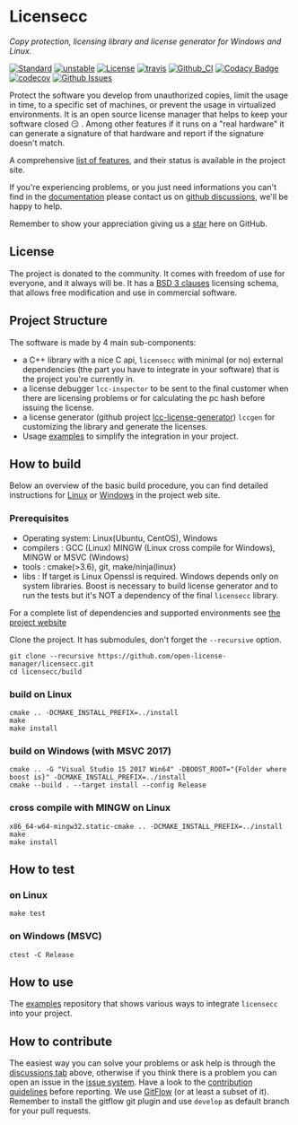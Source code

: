 # Licensecc

*Copy protection, licensing library and license generator for Windows and Linux.*

[![Standard](https://img.shields.io/badge/c%2B%2B-11-blue.svg)](https://en.wikipedia.org/wiki/C%2B%2B#Standardization)
[![unstable](http://badges.github.io/stability-badges/dist/unstable.svg)](http://github.com/badges/stability-badges)
[![License](https://img.shields.io/badge/License-BSD%203--Clause-blue.svg)](https://opensource.org/licenses/BSD-3-Clause)
[![travis](https://travis-ci.org/open-license-manager/licensecc.svg?branch=develop)](https://travis-ci.org/open-license-manager/licensecc)
[![Github_CI](https://github.com/open-license-manager/licensecc/workflows/Github_CI/badge.svg)](https://github.com/open-license-manager/licensecc/actions)
[![Codacy Badge](https://app.codacy.com/project/badge/Grade/81a1f6bc15014618934fc5fab4d3c206)](https://www.codacy.com/gh/open-license-manager/licensecc/dashboard?utm_source=github.com&amp;utm_medium=referral&amp;utm_content=open-license-manager/licensecc&amp;utm_campaign=Badge_Grade)
[![codecov](https://codecov.io/gh/open-license-manager/licensecc/branch/develop/graph/badge.svg?token=vdrBBzX6Rl)](https://codecov.io/gh/open-license-manager/licensecc)
[![Github Issues](https://img.shields.io/github/issues/open-license-manager/licensecc)](http://github.com/open-license-manager/licensecc/issues)

Protect the software you develop from unauthorized copies, limit the usage in time, to a specific set of 
machines, or prevent the usage in  virtualized environments. It is an open source license manager that helps to keep your 
software closed :smirk: . Among other features if it runs on a "real hardware" it can generate a signature of that hardware and report if the signature doesn't match.

A comprehensive [list of features](http://open-license-manager.github.io/licensecc/analysis/features.html), and their status is available in the project site. 

If you're experiencing problems, or you just need informations you can't find in the [documentation](http://open-license-manager.github.io/licensecc)  please contact us on [github discussions](https://github.com/open-license-manager/licensecc/discussions), we'll be happy to help. 

Remember to show your appreciation giving us a <a class="github-button" href="https://github.com/open-license-manager/licensecc" data-icon="octicon-star" aria-label="Star open-license-manager/licensecc on GitHub">star</a> here on GitHub.

## License
The project is donated to the community. It comes with freedom of use for everyone, and it always will be. 
It has a [BSD 3 clauses](https://opensource.org/licenses/BSD-3-Clause) licensing schema, that allows free modification and use in commercial software. 

## Project Structure
The software is made by 4 main sub-components:
-   a C++ library with a nice C api, `licensecc` with minimal (or no) external dependencies (the part you have to integrate in your software) that is the project you're currently in.
-   a license debugger `lcc-inspector` to be sent to the final customer when there are licensing problems or for calculating the pc hash before issuing the license.
-   a license generator (github project [lcc-license-generator](https://github.com/open-license-manager/lcc-license-generator)) `lccgen` for customizing the library and generate the licenses.
-   Usage [examples](https://github.com/open-license-manager/examples) to simplify the integration in your project.
 
## How to build
Below an overview of the basic build procedure, you can find detailed instructions for [Linux](http://open-license-manager.github.io/licensecc/development/Build-the-library.html) 
or [Windows](http://open-license-manager.github.io/licensecc/development/Build-the-library-windows.html) in the project web site. 

### Prerequisites
-   Operating system: Linux(Ubuntu, CentOS), Windows
-   compilers       : GCC (Linux) MINGW (Linux cross compile for Windows), MINGW or MSVC (Windows) 
-   tools           : cmake(>3.6), git, make/ninja(linux)
-   libs            : If target is Linux Openssl is required. Windows depends only on system libraries. Boost is necessary to build license generator and to run the tests but it's NOT a dependency of the final `licensecc` library. 

For a complete list of dependencies and supported environments see [the project website](http://open-license-manager.github.io/licensecc/development/Dependencies.html)

Clone the project. It has submodules, don't forget the `--recursive` option.

```console
git clone --recursive https://github.com/open-license-manager/licensecc.git
cd licensecc/build
```

### build on Linux

```console
cmake .. -DCMAKE_INSTALL_PREFIX=../install
make
make install
```

### build on Windows (with MSVC 2017)

```console
cmake .. -G "Visual Studio 15 2017 Win64" -DBOOST_ROOT="{Folder where boost is}" -DCMAKE_INSTALL_PREFIX=../install
cmake --build . --target install --config Release
```

### cross compile with MINGW on Linux

```console
x86_64-w64-mingw32.static-cmake .. -DCMAKE_INSTALL_PREFIX=../install
make
make install
```

## How to test

### on Linux

```console
make test
```

### on Windows (MSVC)

```console
ctest -C Release
```

## How to use

The [examples](https://github.com/open-license-manager/examples) repository that shows various ways to integrate `licensecc` into your project.

## How to contribute

The easiest way you can solve your problems or ask help is through the [discussions tab](https://github.com/open-license-manager/licensecc/discussions) above, otherwise if you think there is a problem you can open an issue in the [issue system](https://github.com/open-license-manager/licensecc/issues). 
Have a look to the [contribution guidelines](CONTRIBUTING.md) before reporting.
We use [GitFlow](https://datasift.github.io/gitflow/IntroducingGitFlow.html) (or at least a subset of it). 
Remember to install the gitflow git plugin and use `develop` as default branch for your pull requests. 
